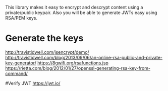 This library makes it easy to encrypt and descrypt content using a private/public keypair. Also you will be able to generate JWTs easy using RSA/PEM keys.

# Generate the keys
http://travistidwell.com/jsencrypt/demo/
http://travistidwell.com/blog/2013/09/06/an-online-rsa-public-and-private-key-generator/
https://8gwifi.org/rsafunctions.jsp
https://rietta.com/blog/2012/01/27/openssl-generating-rsa-key-from-command/

#Verify JWT
https://jwt.io/
